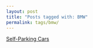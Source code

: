 ```yaml
---
layout: post
title: "Posts tagged with: BMW"
permalink: tags/bmw/
---
```

[Self-Parking Cars](/2011/08/self-parking-cars)

